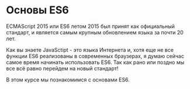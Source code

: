 # Основы ES6

ECMAScript 2015 или ES6 летом 2015 был принят как официальный стандарт, и является самым крупным обновлением языка за почти 20 лет.

Как вы знаете JavaSctipt - это языка Интернета и, хотя еще не все функции ES6 реализованы в современных браузерах, я думаю сейчас самое время начинать использовать ES6. Так как рано или поздно мы все всё равно перейдем на новый стандарт!

В этом курсе мы познакомимся с основами ES6.